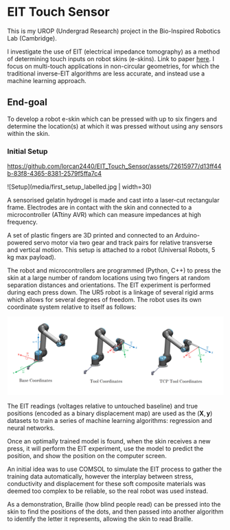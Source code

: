 # EIT Touch Sensor

This is my UROP (Undergrad Research) project in the Bio-Inspired Robotics Lab (Cambridge).

I investigate the use of EIT (electrical impedance tomography) as a method of determining touch inputs on robot skins (e-skins). Link to paper [here](https://www.overleaf.com/project/64b908872e5cbb32dc75dfa5). I focus on multi-touch applications in non-circular geometries, for which the traditional inverse-EIT algorithms are less accurate, and instead use a machine learning approach.

## End-goal

To develop a robot e-skin which can be pressed with up to six fingers and determine the location(s) at which it was pressed without using any sensors within the skin.

### Initial Setup

https://github.com/lorcan2440/EIT_Touch_Sensor/assets/72615977/d13ff44b-83f8-4365-8381-2579f5ffa7c4

![Setup](media/first_setup_labelled.jpg | width=30)

A sensorised gelatin hydrogel is made and cast into a laser-cut rectangular frame. Electrodes are in contact with the skin and connected to a microcontroller (ATtiny AVR) which can measure impedances at high frequency.

A set of plastic fingers are 3D printed and connected to an Arduino-powered servo motor via two gear and track pairs for relative transverse and vertical motion. This setup is attached to a robot (Universal Robots, 5 kg max payload).

The robot and microcontrollers are programmed (Python, C++) to press the skin at a large number of random locations using two fingers at random separation distances and orientations. The EIT experiment is performed during each press down. The UR5 robot is a linkage of several rigid arms which allows for several degrees of freedom. The robot uses its own coordinate system relative to itself as follows:

![Robot coordinates](media/robot_coords.png)

The EIT readings (voltages relative to untouched baseline) and true positions (encoded as a binary displacement map) are used as the $(\mathbf{X}, \mathbf{y})$ datasets to train a series of machine learning algorithms: regression and neural networks.

Once an optimally trained model is found, when the skin receives a new press, it will perform the EIT experiment, use the model to predict the position, and show the position on the computer screen.

An initial idea was to use COMSOL to simulate the EIT process to gather the training data automatically, however the interplay between stress, conductivity and displacement for these soft composite materials was deemed too complex to be reliable, so the real robot was used instead.

As a demonstration, Braille (how blind people read) can be pressed into the skin to find the positions of the dots, and then passed into another algorithm to identify the letter it represents, allowing the skin to read Braille.
